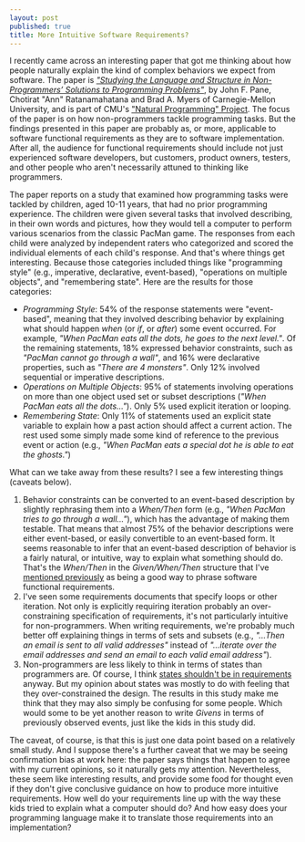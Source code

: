 ```yaml
---
layout: post
published: true
title: More Intuitive Software Requirements?
---
```

I recently came across an interesting paper that got me thinking about how people naturally explain the kind of complex behaviors we expect from software. The paper is [*"Studying the Language and Structure in Non-Programmers’ Solutions to Programming
Problems"*](http://alumni.cs.ucr.edu/~ratana/PaneRatanamahatanaMyers00.pdf), by John F. Pane, Chotirat "Ann" Ratanamahatana and Brad A. Myers of Carnegie-Mellon University, and is part of CMU's ["Natural Programming" Project](https://www.cs.cmu.edu/~NatProg/). The focus of the paper is on how non-programmers tackle programming tasks. But the findings presented in this paper are probably as, or more, applicable to software functional requirements as they are to software implementation. After all, the audience for functional requirements should include not just experienced software developers, but customers, product owners, testers, and other people who aren't necessarily attuned to thinking like programmers.

The paper reports on a study that examined how programming tasks were tackled by children, aged 10-11 years, that had no prior programming experience. The children were given several tasks that involved describing, in their own words and pictures, how they would tell a computer to perform various scenarios from the classic PacMan game. The responses from each child were analyzed by independent raters who categorized and scored the individual elements of each child's response. And that's where things get interesting. Because those categories included things like "programming style" (e.g., imperative, declarative, event-based), "operations on multiple objects", and "remembering state". Here are the results for those categories:

* *Programming Style*: 54% of the response statements were "event-based", meaning that they involved describing behavior by explaining what should happen *when* (or *if*, or *after*) some event occurred. For example, *"When PacMan eats all the dots, he goes to the next level."*. Of the remaining statements, 18% expressed behavior constraints, such as *"PacMan cannot go through a wall"*, and 16% were declarative properties, such as *"There are 4 monsters"*. Only 12% involved sequential or imperative descriptions.
* *Operations on Multiple Objects*: 95% of statements involving operations on more than one object used set or subset descriptions (*"When PacMan eats all the dots..."*). Only 5% used explicit iteration or looping.
* *Remembering State*: Only 11% of statements used an explicit state variable to explain how a past action should affect a current action. The rest used some simply made some kind of reference to the previous event or action (e.g., *"When PacMan eats a special dot he is able to eat the ghosts."*)

What can we take away from these results? I see a few interesting things (caveats below).

1. Behavior constraints can be converted to an event-based description by slightly rephrasing them into a *When/Then* form (e.g., *"When PacMan tries to go through a wall..."*), which has the advantage of making them testable. That means that almost 75% of the behavior descriptions were either event-based, or easily convertible to an event-based form. It seems reasonable to infer that an event-based description of behavior is a fairly natural, or intuitive, way to explain what something should do. That's the *When/Then* in the *Given/When/Then* structure that I've [mentioned previously](https://allanmcinnes.github.io/2016/03/06/writing-software-functional-requirements/) as being a good way to phrase software functional requirements.
2. I've seen some requirements documents that specify loops or other iteration. Not only is explicitly requiring iteration probably an over-constraining specification of requirements, it's not particularly intuitive for non-programmers. When writing requirements, we're probably much better off explaining things in terms of sets and subsets (e.g., *"...Then an email is sent to all valid addresses"* instead of *"...iterate over the email addresses and send an email to each valid email address"*).
3. Non-programmers are less likely to think in terms of states than programmers are. Of course, I think [states shouldn't be in requirements](https://allanmcinnes.github.io/2016/05/01/state-in-requirements/) anyway. But my opinion about states was mostly to do with feeling that they over-constrained the design. The results in this study make me think that they may also simply be confusing for some people. Which would some to be yet another reason to write *Givens* in terms of previously observed events, just like the kids in this study did.

The caveat, of course, is that this is just one data point based on a relatively small study. And I suppose there's a further caveat that we may be seeing confirmation bias at work here: the paper says things that happen to agree with my current opinions, so it naturally gets my attention. Nevertheless, these seem like interesting results, and provide some food for thought even if they don't give conclusive guidance on how to produce more intuitive requirements. How well do your requirements line up with the way these kids tried to explain what a computer should do? And how easy does your programming language make it to translate those requirements into an implementation?
